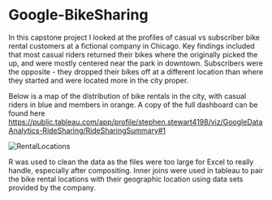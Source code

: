 # Google-BikeSharing
In this capstone project I looked at the profiles of casual vs subscriber bike rental customers at a fictional company in Chicago.  Key findings included that most casual riders returned their bikes where the originally picked the up, and were mostly centered near the park in downtown.  Subscribers were the opposite - they dropped their bikes off at a different location than where they started and were located more in the city proper.

Below is a map of the distribution of bike rentals in the city, with casual riders in blue and members in orange.  A copy of the full dashboard can be found here https://public.tableau.com/app/profile/stephen.stewart4198/viz/GoogleDataAnalytics-RideSharing/RideSharingSummary#1

![RentalLocations](https://github.com/smstewart1/Google-BikeSharing/assets/107202785/d1eb2185-96ca-437b-95de-8d6dd553a8fd)

R was used to clean the data as the files were too large for Excel to really handle, especially after compositing.  Inner joins were used in tableau to pair the bike rental locations with their geographic location using data sets provided by the company.

